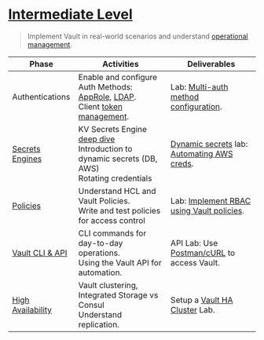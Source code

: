 # [Intermediate Level](https://acmmendis.medium.com/hashicorop-vault-day-to-day-use-cases-e89e404fdc56)
> Implement Vault in real-world scenarios and understand [operational management](https://developer.hashicorp.com/vault/tutorials/ops-pro-cert/ops-pro-study).
    
| Phase | Activities | Deliverables |
| --- | --- | --- |
| Authentications | Enable and configure Auth Methods: [AppRole](https://developer.hashicorp.com/vault/docs/agent-and-proxy/autoauth/methods/approle), [LDAP](https://developer.hashicorp.com/vault/docs/agent-and-proxy/autoauth/methods/ldap). </br> Client [token management](https://developer.hashicorp.com/vault/docs/auth/token). | Lab: [Multi-auth method configuration](https://bgiri-gcloud.medium.com/step-by-step-guide-authentication-authorization-and-identity-with-vault-c6a946bca823). |
| [Secrets Engines](https://developer.hashicorp.com/vault/tutorials/getting-started/getting-started-secrets-engines) | KV Secrets Engine [deep dive](https://www.youtube.com/watch?v=GG2LHHERL6Q) </br> Introduction to dynamic secrets (DB, AWS) </br> Rotating credentials | [Dynamic secrets](https://developer.hashicorp.com/vault/tutorials/getting-started/getting-started-dynamic-secrets) lab: [Automating AWS creds](https://developer.hashicorp.com/vault/docs/auth/aws). |
| [Policies](https://developer.hashicorp.com/vault/docs/concepts/policies) | Understand HCL and Vault Policies. </br> Write and test policies for access control | Lab: [Implement RBAC using Vault policies](https://www.youtube.com/watch?v=dDbPy9gYwD0). |
| [Vault CLI & API](https://developer.hashicorp.com/vault/docs/commands) | CLI commands for day-to-day operations. </br> Using the Vault API for automation. | API Lab: Use [Postman/cURL](https://developer.hashicorp.com/vault/tutorials/getting-started/getting-started-apis) to access Vault. |
| [High Availability](https://developer.hashicorp.com/vault/docs/internals/high-availability) | Vault clustering, Integrated Storage vs Consul </br> Understand replication. | Setup a [Vault HA Cluster](https://developer.hashicorp.com/vault/tutorials/raft/raft-storage) Lab. | 